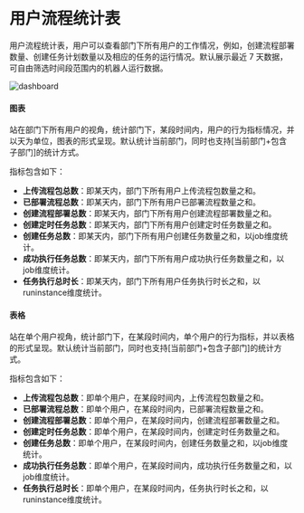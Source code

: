 # 用户流程统计表

用户流程统计表，用户可以查看部门下所有用户的工作情况，例如，创建流程部署数量、创建任务计划数量以及相应的任务的运行情况。默认展示最近 7 天数据，可自由筛选时间段范围内的机器人运行数据。

![dashboard](https://docimages.blob.core.chinacloudapi.cn/images/Console/0528dis4.png)

#### 图表
站在部门下所有用户的视角，统计部门下，某段时间内，用户的行为指标情况，并以天为单位，图表的形式呈现。默认统计当前部门，同时也支持[当前部门+包含子部门]的统计方式。

指标包含如下：

- **上传流程包总数**：即某天内，部门下所有用户上传流程包数量之和。
- **已部署流程总数**：即某天内，部门下所有用户已部署流程数量之和。
- **创建流程部署总数**：即某天内，部门下所有用户创建流程部署数量之和。
- **创建定时任务总数**：即某天内，部门下所有用户创建定时任务数量之和。
- **创建任务总数**：即某天内，部门下所有用户创建任务数量之和，以job维度统计。
- **成功执行任务总数**：即某天内，部门下所有用户成功执行任务数量之和，以job维度统计。
- **任务执行总时长**：即某天内，部门下所有用户任务执行时长之和，以runinstance维度统计。


#### 表格
站在单个用户视角，统计部门下，在某段时间内，单个用户的行为指标，并以表格的形式呈现。默认统计当前部门，同时也支持[当前部门+包含子部门]的统计方式。

指标包含如下：
- **上传流程包总数**：即单个用户，在某段时间内，上传流程包数量之和。
- **已部署流程总数**：即单个用户，在某段时间内，已部署流程数量之和。
- **创建流程部署总数**：即单个用户，在某段时间内，创建流程部署数量之和。
- **创建定时任务总数**：即单个用户，在某段时间内，创建定时任务数量之和。
- **创建任务总数**：即单个用户，在某段时间内，创建任务数量之和，以job维度统计。
- **成功执行任务总数**：即单个用户，在某段时间内，成功执行任务数量之和，以job维度统计。
- **任务执行总时长**：即单个用户，在某段时间内，任务执行时长之和，以runinstance维度统计。
